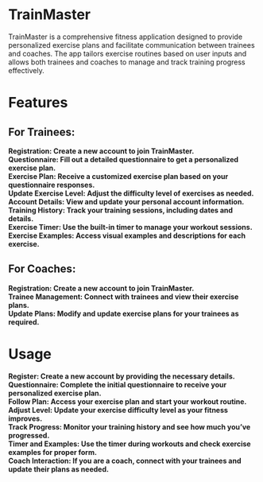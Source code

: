 # TrainMaster 
TrainMaster is a comprehensive fitness application designed to provide personalized exercise plans and facilitate communication between trainees and coaches. The app tailors exercise routines based on user inputs and allows both trainees and coaches to manage and track training progress effectively.

# Features
## For Trainees:
<b> Registration: <b> Create a new account to join TrainMaster.
<br>
Questionnaire: Fill out a detailed questionnaire to get a personalized exercise plan.
<br>
Exercise Plan: Receive a customized exercise plan based on your questionnaire responses.<br>
Update Exercise Level: Adjust the difficulty level of exercises as needed.<br>
Account Details: View and update your personal account information.<br>
Training History: Track your training sessions, including dates and details.<br>
Exercise Timer: Use the built-in timer to manage your workout sessions.<br>
Exercise Examples: Access visual examples and descriptions for each exercise.<br>
## For Coaches:
Registration: Create a new account to join TrainMaster.<br>
Trainee Management: Connect with trainees and view their exercise plans.<br>
Update Plans: Modify and update exercise plans for your trainees as required.<br>
# Usage
Register: Create a new account by providing the necessary details.<br>
Questionnaire: Complete the initial questionnaire to receive your personalized exercise plan.<br>
Follow Plan: Access your exercise plan and start your workout routine.<br>
Adjust Level: Update your exercise difficulty level as your fitness improves.<br>
Track Progress: Monitor your training history and see how much you’ve progressed.<br>
Timer and Examples: Use the timer during workouts and check exercise examples for proper form.<br>
Coach Interaction: If you are a coach, connect with your trainees and update their plans as needed.<br>

